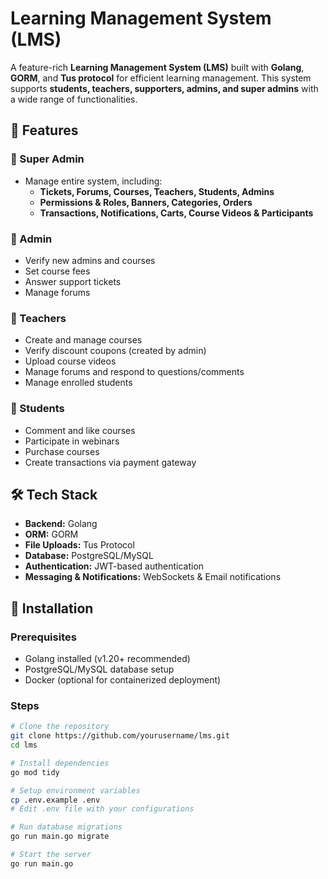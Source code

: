 # Learning Management System (LMS)

A feature-rich **Learning Management System (LMS)** built with **Golang**, **GORM**, and **Tus protocol** for efficient learning management. This system supports **students, teachers, supporters, admins, and super admins** with a wide range of functionalities.

## 🚀 Features

### 🔹 Super Admin

- Manage entire system, including:
  - **Tickets, Forums, Courses, Teachers, Students, Admins**
  - **Permissions & Roles, Banners, Categories, Orders**
  - **Transactions, Notifications, Carts, Course Videos & Participants**

### 🔹 Admin

- Verify new admins and courses
- Set course fees
- Answer support tickets
- Manage forums

### 🔹 Teachers

- Create and manage courses
- Verify discount coupons (created by admin)
- Upload course videos
- Manage forums and respond to questions/comments
- Manage enrolled students

### 🔹 Students

- Comment and like courses
- Participate in webinars
- Purchase courses
- Create transactions via payment gateway

## 🛠 Tech Stack

- **Backend:** Golang
- **ORM:** GORM
- **File Uploads:** Tus Protocol
- **Database:** PostgreSQL/MySQL
- **Authentication:** JWT-based authentication
- **Messaging & Notifications:** WebSockets & Email notifications

## 📌 Installation

### Prerequisites

- Golang installed (v1.20+ recommended)
- PostgreSQL/MySQL database setup
- Docker (optional for containerized deployment)

### Steps

```sh
# Clone the repository
git clone https://github.com/yourusername/lms.git
cd lms

# Install dependencies
go mod tidy

# Setup environment variables
cp .env.example .env
# Edit .env file with your configurations

# Run database migrations
go run main.go migrate

# Start the server
go run main.go
```
